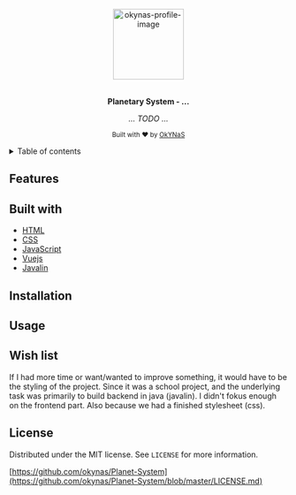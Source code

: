 <div align="center">
  
  <a href="https://https://github.com/okynas/"><img src="https://avatars3.githubusercontent.com/u/36879451?s=460&u=a1188bf3f36cedfaf04eab1bfd6693aecacb6a2a&v=4" alt="okynas-profile-image" height="128"></a>
  <br>
  <br>
  <p>
    <b>Planetary System - ...</b>
  </p>
  <p>
     <i>... TODO ... </i>
  </p>
  <!-- <p> -->
  
  <!-- SHIELD or STATUS BAR -->

<!-- [![Website](https://img.shields.io/website?url=https%3A%2F%2Fhoppscotch.io&logo=postwoman)](https://hoppscotch.io) [![Travis Build Status](https://img.shields.io/travis/com/hoppscotch/hoppscotch/master?logo=Travis)](https://travis-ci.com/hoppscotch/hoppscotch) [![GitHub release](https://img.shields.io/github/release/hoppscotch/hoppscotch/all?logo=GitHub)](https://github.com/hoppscotch/hoppscotch/releases/latest) [![Tweet](https://img.shields.io/twitter/url?url=https%3A%2F%2Fhoppscotch.io%2F)](https://twitter.com/intent/tweet?url=https%3A%2F%2Fhoppscotch.io&text=%F0%9F%91%BD%20hoppscotch%20%E2%80%A2%20API%20request%20builder%20-%20Helps%20you%20create%20your%20requests%20faster%2C%20saving%20you%20precious%20time%20on%20your%20development&original_referer=https%3A%2F%2Ftwitter.com%2Fshare%3Ftext%3D%25F0%259F%2591%25BD%2520hoppscotch%2520%25E2%2580%25A2%2520API%2520request%2520builder%2520-%2520Helps%2520you%2520create%2520your%2520requests%2520faster%2C%2520saving%2520you%2520precious%2520time%2520on%2520your%2520development%26url%3Dhttps%3A%2F%2Fhoppscotch.io%26hashtags%3Dhoppscotch%26via%3Dliyasthomas&via=liyasthomas&hashtags=hoppscotch) -->

  <!-- </p> -->
  <p>
    <sub>Built with ❤︎ by
      <a href="https://github.com/okynas">OkYNaS</a>
    </sub>
  </p>
</div>

<div align="center">
  <a href="https://https://github.com/okynas/">
     <!-- <img src="https://github.com/okynas/Todo-App/blob/main/images/Todo-app.png" alt="Screenshot1" width="100%"> -->
   </a>
</div>

<details>
  <summary>Table of contents</summary>

---

- [Features](#features)
- [Built with](#built-with)
- [Installation](#installation)
- [Usage](#usage)
<!-- - [Timestamp](#timestamp)
Why did you undertake the project?
Lessons learned

-->
- [Wish list](#wish-list)
- [License]("license)

---

</details>

## **Features**

## **Built with**

- [HTML](https://developer.mozilla.org/en-US/docs/Web/HTML)
- [CSS](https://developer.mozilla.org/en-US/docs/Web/CSS)
- [JavaScript](https://developer.mozilla.org/en-US/docs/Web/JavaScript)
- [Vuejs](https://vuejs.org/)
- [Javalin](https://javalin.io/)

## **Installation**

## **Usage**

## **Wish list**
If I had more time or want/wanted to improve something, it would have to be the styling of the project. Since it was a school project, and the underlying task was primarily to build backend in java (javalin). I didn't fokus enough on the frontend part. Also because we had a finished stylesheet (css). 

## **License**

Distributed under the MIT license. See ``LICENSE`` for more information.

[https://github.com/okynas/Planet-System](https://github.com/okynas/Planet-System/blob/master/LICENSE.md)

<!-- Markdown link & img dfn's -->
<!-- [npm-image]: https://img.shields.io/npm/v/datadog-metrics.svg?style=flat-square
[npm-url]: https://npmjs.org/package/datadog-metrics
[npm-downloads]: https://img.shields.io/npm/dm/datadog-metrics.svg?style=flat-square
[travis-image]: https://img.shields.io/travis/dbader/node-datadog-metrics/master.svg?style=flat-square
[travis-url]: https://travis-ci.org/dbader/node-datadog-metrics 
[wiki]: https://github.com/yourname/yourproject/wiki -->
